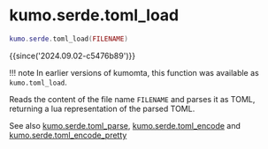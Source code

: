 # kumo.serde.toml_load

```lua
kumo.serde.toml_load(FILENAME)
```

{{since('2024.09.02-c5476b89')}}

!!! note
    In earlier versions of kumomta, this function was available
    as `kumo.toml_load`.

Reads the content of the file name `FILENAME` and parses it as TOML,
returning a lua representation of the parsed TOML.

See also [kumo.serde.toml_parse](toml_parse.md),
[kumo.serde.toml_encode](toml_encode.md) and
[kumo.serde.toml_encode_pretty](toml_encode_pretty.md)
